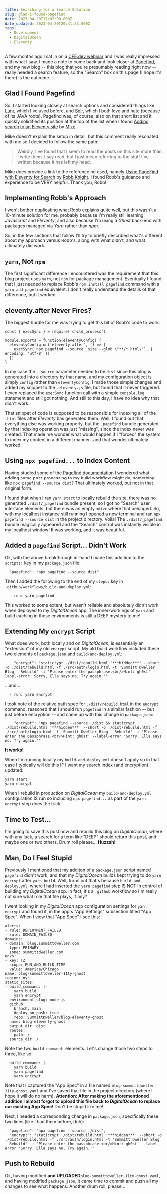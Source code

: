 ```yaml
---
title: Searching for a Search Solution
slug: glad-i-found-pagefind
date: 2023-04-20T17:02:00.000Z
date_updated: 2023-04-20T20:41:53.000Z
tags: 
  - Development
  - DigitalOcean
  - Eleventy
---
```


A few months ago I sat in on a [CFE.dev webinar](https://cfe.dev/sessions/static-search-with-pagefind/) and I was really impressed with what I saw.  I made a note to come back and look closer at [Pagefind](https://pagefind.app/), and my new blog -- this blog that you're presumably reading right now -- really needed a search feature, so the "Search" box on this page (I hope it's there) is the outcome.

## Glad I Found Pagefind

So, I started looking closely at search options and considered things like [Lunr](https://lunrjs.com/), which I've used before, and [Solr](https://solr.apache.org/), which I both love and hate (because of its JAVA roots).  Pagefind was, of course, also on that short list and it quickly solidified its position at the top of the list when I found [Adding search to an Eleventy site](https://mikefallows.com/posts/adding-search-to-eleventy-site/) by [Mike](https://mikefallows.com/about/).

Mike doesn't explain the setup in detail, but this comment really resonated with me so I decided to follow the same path:

> Weirdly, I've found that I seem to read the posts on this site more than I write them. I say read, but I just mean referring to the stuff I've written because it has left my head.

Mike does provide a link to the reference he used, namely [Using PageFind with Eleventy for Search](https://rknight.me/using-pagefind-with-eleventy-for-search/) by [Robb Knight](https://rknight.me/).  I found Robb's guidance and experience to be VERY helpful.  Thank you, Robb!

## Implementing Robb's Approach

I won't bother duplicating what Robb explains quite well, but this wasn't a 10-minute solution for me, probably because I'm really still learning *Javascript* and *Eleventy*, and also because I'm using a *Ghost* back-end with packages managed via *Yarn* rather than *npm*.

So, in the few sections that follow I'll try to briefly described what's different about my approach versus Robb's, along with what didn't, and what ultimately did work.

## `yarn`, Not `npm`

The first significant difference I encountered was the requirement that this blog project uses `yarn`, not `npm` for package management.  Eventually I found that I just needed to replace Robb's `npm install pagefind` command with a `yarn add pagefind` equivalent.  I don't really understand the details of that difference, but it worked.

## eleventy.after Never Fires?

The biggest hurdle for me was trying to get this bit of Robb's code to work.

    const { execSync } = require('child_process')
    
    module.exports = function(eleventyConfig) {
      eleventyConfig.on('eleventy.after', () => {
        execSync(`npx pagefind --source _site --glob \"**/*.html\"`, { encoding: 'utf-8' })
      })
    }
    

In my case the `--source` parameter needed to be `dist` since this blog is generated into a directory by that name, and my configuration object is simply `config` rather than `eleventyConfig`.  I made those simple changes and added my snippet to the `.eleventy.js` file, but found that it never triggered.  I even replaced the `execSync` function call with a simple `console.log` statement and still got nothing.  And still to this day, I have no idea why that didn't work.

That snippet of code is supposed to be responsible for indexing all of the `.html` files after *Eleventy* has generated them.  Well, I found out that everything else was working properly, but the `_pagefind` bundle generated by that indexing operation was just "missing", since the index never was created.  That made me wonder what would happen if I "forced" the system to index my content in a different manner...and that wonder ultimately worked.

## Using `npx pagefind...` to Index Content

Having studied some of the [Pagefind documentation](https://pagefind.app/docs/) I wondered what adding some post-processing to my build workflow might do, something like `npx pagefind --source dist`?  That ultimately worked, but not in that original form.

I found that when I ran `yarn start` to locally rebuild the site, there was no generated `./dist/_pagefind` bundle present, so I got no "Search" user interface elements, but there was an empty `<div>` where that belonged.  So, with my localhost instance still running I opened a new terminal and ran `npx pagefind --source dist` in the project directory. Voila! The `./dist/_pagefind` bundle magically appeared and the "Search" control was instantly visible in my localhost window!  It was working, and it was beautiful.

## Added a `pagefind` Script... Didn't Work

Ok, with the above breakthrough in-hand I made this addition to the `scripts:` key in my `package.json` file:

      "pagefind": "npx pagefind --source dist"
    

Then I added the following to the end of my `steps:` key in `.github/workflows/build-and-deploy.yml`:

      - run: yarn pagefind
    

This worked to some extent, but wasn't reliable and absolutely didn't work when deployed to my *DigitalOcean* app.  The inner-workings of `yarn` and build caching in these environments is still a DEEP mystery to me!

## Extending My `encrypt` Script

What does work, both locally and on *DigitalOcean*, is essentially an "extension" of my old `encrypt` script.  My old build workflow included these two elements of `package.json` and `build-and-deploy.yml`:

        "encrypt": "staticrypt ./dist/rebuild.html '***hidden***' --short -o ./dist/rebuild.html -f ./src/auth/login.html -t 'Summitt Dweller Blog - Rebuild' -i 'Please enter the passphrase.<br/>Hint: gh0st' --label-error 'Sorry, Ella says no. Try again.'"
    

...and...

      - run: yarn encrypt
    

I took note of the relative path spec for `./dist/rebuild.html` in the `encrypt` command, reasoned that I should run `pagefind` in a similar fashion -- but just before encryption -- and came up with this change in `package.json`:

        "encrypt": "npx pagefind --source ./dist && staticrypt ./dist/rebuild.html '***hidden***' --short -o ./dist/rebuild.html -f ./src/auth/login.html -t 'Summitt Dweller Blog - Rebuild' -i 'Please enter the passphrase.<br/>Hint: gh0st' --label-error 'Sorry, Ella says no. Try again.'"
    

**It works!**

When I'm running locally my `build-and-deploy.yml` doesn't apply so in that case I typically will do this IF I want my search index (and encryption) updated:

    yarn start
    yarn encrypt
    

When I rebuild in production on *DigitalOcean* my `build-and-deploy.yml` configuration IS run so including `npx pagefind...` as part of the `yarn encrypt` step does the trick.

## Time to Test...

I'm going to save this post now and rebuild this blog on *DigitalOcean*, where with any luck, a search for a term like "DEEP" should return this post, and maybe one or two others.  Drum roll please...  **Huzzah!**

## Man, Do I Feel Stupid

Previously I mentioned that my additon of a `package.json` script named `pagefind` didn't work, and that my *DigitalOcean* builds kept trying to do `yarn encrypt` after `yarn build`.  Well, turns out that's because `build-and-deploy.yml`, where I had inserted the `yarn pagefind` step IS NOT in control of building my *DigitalOcean* app.  In fact, it's a `.github` workflow so I'm really not sure what role that file plays, if any?

I went looking in my *DigitalOcean* app configuration settings for `yarn encrypt` and found it, in the app's "App Settings" subsection titled "App Spec".  When I view that "App Spec" I see this:

    alerts:
    - rule: DEPLOYMENT_FAILED
    - rule: DOMAIN_FAILED
    domains:
    - domain: blog.summittdweller.com
      type: PRIMARY
      zone: summittdweller.com
    envs:
    - key: TZ
      scope: RUN_AND_BUILD_TIME
      value: America/Chicago
    name: blog-summittdweller-11ty-ghost
    region: nyc
    static_sites:
    - build_command: |-
        yarn build
        yarn encrypt
      environment_slug: node-js
      github:
        branch: main
        deploy_on_push: true
        repo: SummittDweller/blog-eleventy-ghost
      name: blog-eleventy-ghost
      output_dir: dist
      routes:
      - path: /
      source_dir: /
    

Note the two `build_command:` elements.  Let's change those two steps to three, like so:

    - build_command: |-
        yarn build
        yarn pagefind
        yarn encrypt
    

Note that I captured the "App Spec" in a file named `blog-summittdweller-11ty-ghost.yaml` and I've saved that file in the project directory (where I hope it will do no harm).  **Attention: After making the aforementioned addition I almost forgot to upload this file back to *DigitalOcean* to replace our existing App Spec!**  Don't be stupid like me!

Next, I needed a corresponding change in `package.json`, specifically these two lines (like I had them before, duh):

      "pagefind": "npx pagefind --source ./dist",
      "encrypt": "staticrypt ./dist/rebuild.html '***hidden***' --short -o ./dist/rebuild.html -f ./src/auth/login.html -t 'Summitt Dweller Blog - Rebuild' -i 'Please enter the passphrase.<br/>Hint: gh0st' --label-error 'Sorry, Ella says no. Try again.'"
    

## Push to Rebuild

Ok, having modified **and UPLOADED**`blog-summittdweller-11ty-ghost.yaml`, and having modified `package.json`, it came time to commit and push all my changes to see what happens.  Another drum roll, please...
